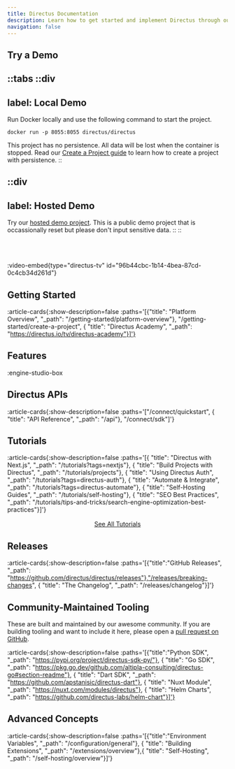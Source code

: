 ```yaml
---
title: Directus Documentation
description: Learn how to get started and implement Directus through our developer resources.
navigation: false
---
```


## Try a Demo

::tabs
  ::div
  ---
  label: Local Demo
  ---

  Run Docker locally and use the following command to start the project.

  ```
  docker run -p 8055:8055 directus/directus
  ```

  This project has no persistence. All data will be lost when the container is stopped. Read our [Create a Project guide](/getting-started/create-a-project) to learn how to create a project with persistence.
  ::

  ::div
  ---
  label: Hosted Demo
  ---
  Try our [hosted demo project](https://directus.pizza/?utm_source=directus-docs&utm_campaign=docs-home). This is a public demo project that is occassionally reset but please don't input sensitive data.
  ::
::

<div style="margin-bottom: 4rem;"></div>

:video-embed{type="directus-tv" id="96b44cbc-1b14-4bea-87cd-0c4cb34d261d"}

## Getting Started

:article-cards{:show-description=false :paths='[{"title": "Platform Overview", "_path": "/getting-started/platform-overview"}, "/getting-started/create-a-project", { "title": "Directus Academy", "_path": "https://directus.io/tv/directus-academy"}]'}

## Features

:engine-studio-box

## Directus APIs

:article-cards{:show-description=false :paths='["/connect/quickstart", { "title": "API Reference", "_path": "/api"}, "/connect/sdk"]'}

## Tutorials

:article-cards{:show-description=false :paths='[{ "title": "Directus with Next.js", "_path": "/tutorials?tags=nextjs"}, { "title": "Build Projects with Directus", "_path": "/tutorials/projects"}, { "title": "Using Directus Auth", "_path": "/tutorials?tags=directus-auth"}, { "title": "Automate & Integrate", "_path": "/tutorials?tags=directus-automate"}, { "title": "Self-Hosting Guides", "_path": "/tutorials/self-hosting"}, { "title": "SEO Best Practices", "_path": "/tutorials/tips-and-tricks/search-engine-optimization-best-practices"}]'}

<a href="https://directus.io/tutorials" style="margin-top: 1rem; display: block; text-align: center;">See All Tutorials</a>

## Releases

:article-cards{:show-description=false :paths='[{"title":"GitHub Releases", "_path": "https://github.com/directus/directus/releases"},"/releases/breaking-changes", { "title": "The Changelog", "_path": "/releases/changelog"}]'}

## Community-Maintained Tooling

These are built and maintained by our awesome community. If you are building tooling and want to include it here, please open a [pull request on GitHub](https://github.com/directus/docs).

:article-cards{:show-description=false :paths='[{"title":"Python SDK", "_path": "https://pypi.org/project/directus-sdk-py/"}, { "title": "Go SDK", "_path": "https://pkg.go.dev/github.com/altipla-consulting/directus-go#section-readme"}, { "title": "Dart SDK", "_path": "https://github.com/apstanisic/directus-dart"}, { "title": "Nuxt Module", "_path": "https://nuxt.com/modules/directus"}, { "title": "Helm Charts", "_path": "https://github.com/directus-labs/helm-chart"}]'}

## Advanced Concepts

:article-cards{:show-description=false :paths='[{"title":"Environment Variables", "_path": "/configuration/general"}, { "title": "Building Extensions", "_path": "/extensions/overview"},{ "title": "Self-Hosting", "_path": "/self-hosting/overview"}]'}
